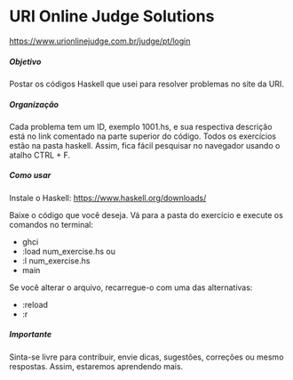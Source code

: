 # URI Online Judge Solutions

https://www.urionlinejudge.com.br/judge/pt/login

##### Objetivo

Postar os códigos Haskell que usei para resolver problemas no site da URI.

##### Organização

Cada problema tem um ID, exemplo 1001.hs, e sua respectiva descrição está no link comentado na parte superior do código.
Todos os exercícios estão na pasta haskell. Assim, fica fácil pesquisar no navegador usando o atalho CTRL + F.

##### Como usar

Instale o Haskell: https://www.haskell.org/downloads/

Baixe o código que você deseja.
Vá para a pasta do exercício e execute os comandos no terminal:

- ghci
- :load num_exercise.hs
		ou
- :l num_exercise.hs
- main

Se você alterar o arquivo, recarregue-o com uma das alternativas:
- :reload
- :r

##### Importante

Sinta-se livre para contribuir, envie dicas, sugestões, correções ou mesmo respostas. Assim, estaremos aprendendo mais.